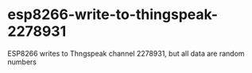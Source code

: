 # esp8266-write-to-thingspeak-2278931
ESP8266 writes to Thngspeak channel 2278931, but all data are random numbers
